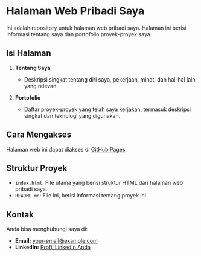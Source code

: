 # Halaman Web Pribadi Saya

Ini adalah repository untuk halaman web pribadi saya. Halaman ini berisi informasi tentang saya dan portofolio proyek-proyek saya.

## Isi Halaman

1. **Tentang Saya**
    - Deskripsi singkat tentang diri saya, pekerjaan, minat, dan hal-hal lain yang relevan.

2. **Portofolio**
    - Daftar proyek-proyek yang telah saya kerjakan, termasuk deskripsi singkat dan teknologi yang digunakan.

## Cara Mengakses

Halaman web ini dapat diakses di [GitHub Pages](https://username.github.io/my-website).

## Struktur Proyek

- `index.html`: File utama yang berisi struktur HTML dari halaman web pribadi saya.
- `README.md`: File ini, berisi informasi tentang proyek ini.

## Kontak

Anda bisa menghubungi saya di:
- **Email:** your-email@example.com
- **LinkedIn:** [Profil LinkedIn Anda](https://www.linkedin.com/in/your-profile)
